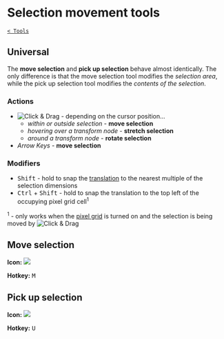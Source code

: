 # Selection movement tools

[`< Tools`](./tools.md)

## Universal

The **move selection** and **pick up selection** behave almost identically. The only difference is that the move selection tool modifies the *selection area*, while the pick up selection tool modifies the *contents of the selection*.

### Actions

* ![Click & Drag](./assets/ui/click-drag.gif "Click & Drag") - depending on the cursor position...
  * *within or outside selection* - **move selection**
  * *hovering over a transform node* - **stretch selection**
  * *around a transform node* - **rotate selection**
* *Arrow Keys* - **move selection**

### Modifiers

* <kbd>Shift</kbd> - hold to snap the [translation](https://en.wikipedia.org/wiki/Translation_(geometry)) to the nearest multiple of the selection dimensions
* <kbd>Ctrl</kbd> + <kbd>Shift</kbd> - hold to snap the translation to the top left of the occupying pixel grid cell<sup>1</sup>

<sup>1</sup> - only works when the [pixel grid](./pixel-grid.md) is turned on and the selection is being moved by ![Click & Drag](./assets/ui/click-drag.gif "Click & Drag")

## Move selection

**Icon:** ![](https://raw.githubusercontent.com/stipple-effect/stipple-effect/master/res/icons/move_selection.png)

**Hotkey:** <kbd>M</kbd>

## Pick up selection

**Icon:** ![](https://raw.githubusercontent.com/stipple-effect/stipple-effect/master/res/icons/pick_up_selection.png)

**Hotkey:** <kbd>U</kbd>
